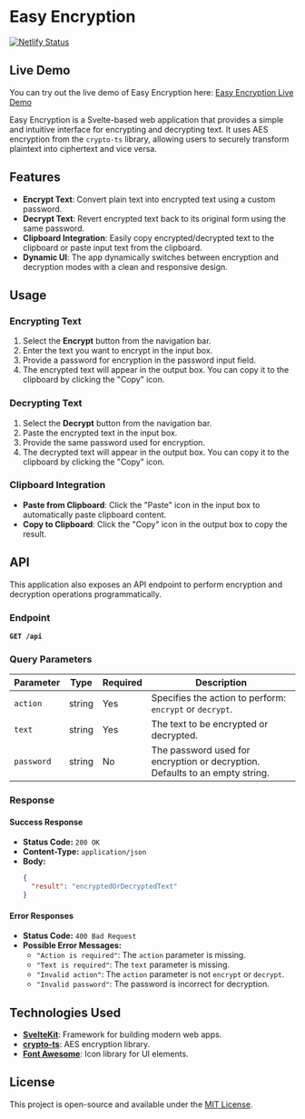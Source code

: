 # Easy Encryption

[![Netlify Status](https://api.netlify.com/api/v1/badges/6b6b9ecd-446c-4f77-abf6-c45a20a5da63/deploy-status)](https://app.netlify.com/sites/easyencryption/deploys)

## Live Demo

You can try out the live demo of Easy Encryption here: [Easy Encryption Live Demo](https://easyencryption.netlify.app/)

Easy Encryption is a Svelte-based web application that provides a simple and intuitive interface for encrypting and decrypting text. It uses AES encryption from the `crypto-ts` library, allowing users to securely transform plaintext into ciphertext and vice versa.

## Features

- **Encrypt Text**: Convert plain text into encrypted text using a custom password.
- **Decrypt Text**: Revert encrypted text back to its original form using the same password.
- **Clipboard Integration**: Easily copy encrypted/decrypted text to the clipboard or paste input text from the clipboard.
- **Dynamic UI**: The app dynamically switches between encryption and decryption modes with a clean and responsive design.

## Usage

### Encrypting Text

1. Select the **Encrypt** button from the navigation bar.
2. Enter the text you want to encrypt in the input box.
3. Provide a password for encryption in the password input field.
4. The encrypted text will appear in the output box. You can copy it to the clipboard by clicking the "Copy" icon.

### Decrypting Text

1. Select the **Decrypt** button from the navigation bar.
2. Paste the encrypted text in the input box.
3. Provide the same password used for encryption.
4. The decrypted text will appear in the output box. You can copy it to the clipboard by clicking the "Copy" icon.

### Clipboard Integration

- **Paste from Clipboard**: Click the "Paste" icon in the input box to automatically paste clipboard content.
- **Copy to Clipboard**: Click the "Copy" icon in the output box to copy the result.

## API

This application also exposes an API endpoint to perform encryption and decryption operations programmatically.

### Endpoint

**`GET /api`**

### Query Parameters

| Parameter   | Type   | Required | Description                                                                 |
|-------------|--------|----------|-----------------------------------------------------------------------------|
| `action`    | string | Yes      | Specifies the action to perform: `encrypt` or `decrypt`.                    |
| `text`      | string | Yes      | The text to be encrypted or decrypted.                                      |
| `password`  | string | No       | The password used for encryption or decryption. Defaults to an empty string.|

### Response

#### Success Response
- **Status Code:** `200 OK`
- **Content-Type:** `application/json`
- **Body:**
  ```json
  {
    "result": "encryptedOrDecryptedText"
  }
  ```

#### Error Responses
- **Status Code:** `400 Bad Request`
- **Possible Error Messages:**
  - `"Action is required"`: The `action` parameter is missing.
  - `"Text is required"`: The `text` parameter is missing.
  - `"Invalid action"`: The `action` parameter is not `encrypt` or `decrypt`.
  - `"Invalid password"`: The password is incorrect for decryption.
        
## Technologies Used

- **[SvelteKit](https://kit.svelte.dev/)**: Framework for building modern web apps.
- **[crypto-ts](https://www.npmjs.com/package/crypto-ts)**: AES encryption library.
- **[Font Awesome](https://fontawesome.com/)**: Icon library for UI elements.

## License

This project is open-source and available under the [MIT License](LICENSE).
